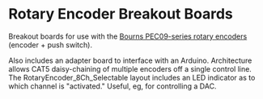 # Rotary Encoder Breakout Boards

Breakout boards for use with the [Bourns PEC09-series rotary encoders](https://www.bourns.com/data/global/pdfs/pec09.pdf) (encoder + push switch).

Also includes an adapter board to interface with an Arduino. Architecture allows CAT5 daisy-chaining of multiple encoders off a single control line. The RotaryEncoder\_8Ch\_Selectable layout includes an LED indicator as to which channel is "activated." Useful, eg, for controlling a DAC.
